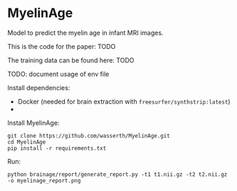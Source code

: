 # MyelinAge

Model to predict the myelin age in infant MRI images.

This is the code for the paper: TODO

The training data can be found here: TODO

TODO: document usage of env file



Install dependencies:
* Docker (needed for brain extraction with `freesurfer/synthstrip:latest`)
* 

Install MyelinAge:
```
git clone https://github.com/wasserth/MyelinAge.git
cd MyelinAge
pip install -r requirements.txt
```

Run:
```
python brainage/report/generate_report.py -t1 t1.nii.gz -t2 t2.nii.gz -o myelinage_report.png
```
